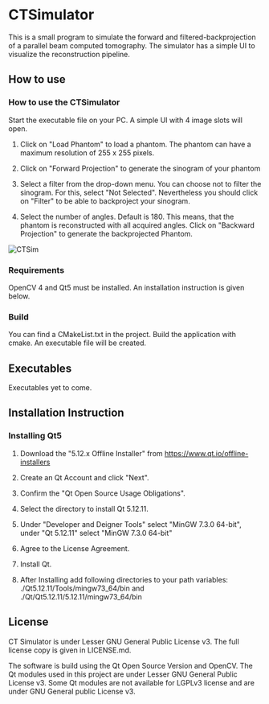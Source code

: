 # CTSimulator

This is a small program to simulate the forward and filtered-backprojection of a parallel beam computed tomography. The simulator has a simple UI to visualize the reconstruction pipeline.

## How to use

### How to use the CTSimulator

Start the executable file on your PC. A simple UI with 4 image slots will open.

1. Click on "Load Phantom" to load a phantom. The phantom can have a maximum resolution of 255 x 255 pixels.

2. Click on "Forward Projection" to generate the sinogram of your phantom

3. Select a filter from the drop-down menu. You can choose not to filter the sinogram. For this, select "Not Selected". Nevertheless you should click on "Filter" to be able to backproject your sinogram.

4. Select the number of angles. Default is 180. This means, that the phantom is reconstructed with all acquired angles. Click on "Backward Projection" to generate the backprojected Phantom.

![CTSim](https://user-images.githubusercontent.com/43641879/136768402-92e842c0-6a0b-4d7a-8ba9-6f484ede068d.png)

### Requirements

OpenCV 4 and Qt5 must be installed. An installation instruction is given below.

### Build

You can find a CMakeList.txt in the project. Build the application with cmake. An executable file will be created.

## Executables

Executables yet to come.

## Installation Instruction

### Installing Qt5

1. Download the "5.12.x Offline Installer" from https://www.qt.io/offline-installers

2. Create an Qt Account and click "Next".

3. Confirm the "Qt Open Source Usage Obligations".

4. Select the directory to install Qt 5.12.11.

5. Under "Developer and Deigner Tools" select "MinGW 7.3.0 64-bit", under "Qt 5.12.11" select "MinGW 7.3.0 64-bit"

6. Agree to the License Agreement.

7. Install Qt.

8. After Installing add following directories to your path variables: ./Qt5.12.11/Tools/mingw73_64/bin and ./Qt/Qt5.12.11/5.12.11/mingw73_64/bin

## License 

CT Simulator is under Lesser GNU General Public License v3. The full license copy is given in LICENSE.md.

The software is build using the Qt Open Source Version and OpenCV. The Qt modules used in this project are under Lesser GNU General Public License v3. Some Qt modules are not available for LGPLv3 license and are under GNU General public License v3.
